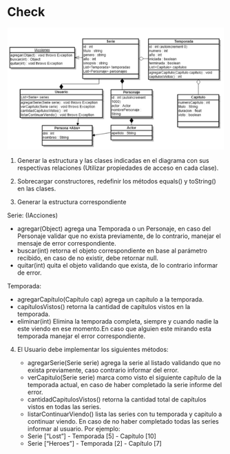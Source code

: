 # Check

![DER](Checkpoint/src/der.png)

1) Generar la estructura y las clases indicadas en el diagrama con sus respectivas relaciones (Utilizar propiedades de acceso en cada clase).
   

2) Sobrecargar constructores, redefinir los métodos equals() y toString() en las clases.


3) Generar la estructura correspondiente 
   
Serie: (IAcciones)
   * agregar(Object) agrega una Temporada o un Personaje, en caso del Personaje validar que no exista previamente, de lo contrario, manejar el mensaje de error correspondiente.
   * buscar(int) retorna el objeto correspondiente en base al parámetro recibido, en caso de no existir, debe retornar null.
   * quitar(int) quita el objeto validando que exista, de lo contrario informar de error.

   Temporada:
   * agregarCapítulo(Capítulo cap) agrega un capítulo a la temporada.
   * capítulosVistos() retorna la cantidad de capítulos vistos en la temporada.
   * eliminar(int) Elimina la temporada completa, siempre y cuando nadie la este viendo en ese momento.En caso que alguien este mirando esta temporada manejar el error correspondiente.
    

4) El Usuario debe implementar los siguientes métodos:

   * agregarSerie(Serie serie) agrega la serie al listado validando que no exista previamente, caso contrario informar del error.
   * verCapitulo(Serie serie) marca como visto el siguiente capítulo de la temporada actual, en caso de haber completado la serie informe del error.
   * cantidadCapitulosVistos() retorna la cantidad total de capítulos vistos en todas las series. 
   * listarContinuarViendo() lista las series con tu temporada y capitulo a continuar viendo. En caso de no haber completado todas las series informar al usuario.
   Por ejemplo:
    * Serie [“Lost”] - Temporada [5] - Capítulo [10]
    * Serie [“Heroes”] - Temporada [2] - Capítulo [7]

